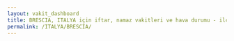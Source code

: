 ```yaml
---
layout: vakit_dashboard
title: BRESCIA, ITALYA için iftar, namaz vakitleri ve hava durumu - ilçe/eyalet seç
permalink: /ITALYA/BRESCIA/
---
```


<script type="text/javascript">
  var GLOBAL_COUNTRY = 'ITALYA';
  var GLOBAL_CITY = 'BRESCIA';
  var GLOBAL_STATE = '';
  var lat = 72;
  var lon = 21;
</script>
